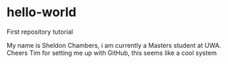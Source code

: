 # hello-world
First repository tutorial

My name is Sheldon Chambers, i am currently a Masters student at UWA. 
Cheers Tim for setting me up with GitHub, this seems like a cool system
